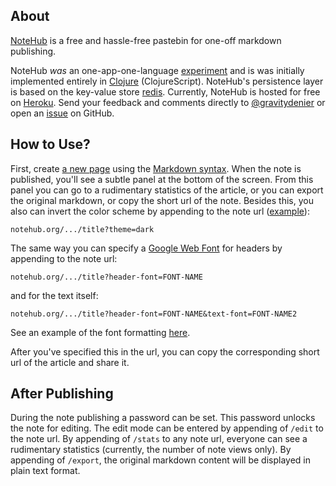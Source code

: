 ## About

[NoteHub](http://notehub.org) is a free and hassle-free pastebin for one-off markdown publishing.

NoteHub _was_ an one-app-one-language [experiment](http://notehub.org/2012/6/16/how-notehub-is-built) and is was initially implemented entirely in [Clojure](http://clojure.org) (ClojureScript).
NoteHub's persistence layer is based on the key-value store [redis](http://redis.io).
Currently, NoteHub is hosted for free on [Heroku](http://heroku.com).
Send your feedback and comments directly to [@gravitydenier](http://twitter.com/gravitydenier) or open an [issue](https://github.com/chmllr/NoteHub/issues) on GitHub.

## How to Use?
First, create [a new page](http://notehub.org/new) using the [Markdown syntax](http://daringfireball.net/projects/markdown/).
When the note is published, you'll see a subtle panel at the bottom of the screen.
From this panel you can go to a rudimentary statistics of the article, or you can export the original markdown, or copy the short url of the note.
Besides this, you also can invert the color scheme by appending to the note url ([example](http://notehub.org/2012/6/16/how-notehub-is-built?theme=dark)):

    notehub.org/.../title?theme=dark

The same way you can specify a [Google Web Font](http://www.google.com/webfonts/) for headers by appending to the note url:

    notehub.org/.../title?header-font=FONT-NAME

and for the text itself:

    notehub.org/.../title?header-font=FONT-NAME&text-font=FONT-NAME2

See an example of the font formatting [here](http://notehub.org/2012/6/16/how-notehub-is-built?header-font=Berkshire+Swash&text-font=Swanky+and+Moo+Moo).

After you've specified this in the url, you can copy the corresponding short url of the article and share it.

## After Publishing

During the note publishing a password can be set.
This password unlocks the note for editing.
The edit mode can be entered by appending of `/edit` to the note url.
By appending of `/stats` to any note url, everyone can see a rudimentary statistics (currently, the number of note views only).
By appending of `/export`, the original markdown content will be displayed in plain text format.
